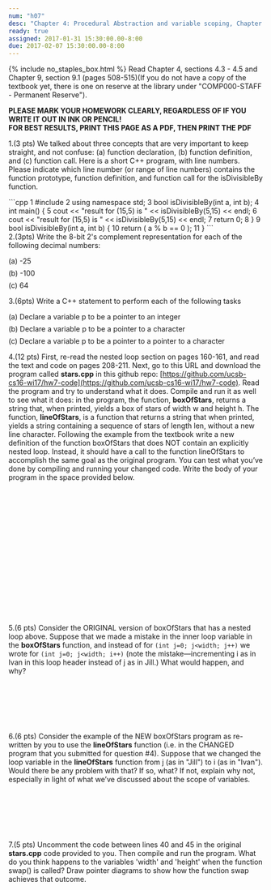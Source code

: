 ```yaml
---
num: "h07"
desc: "Chapter 4: Procedural Abstraction and variable scoping, Chapter 9: Pointers"
ready: true
assigned: 2017-01-31 15:30:00.00-8:00
due: 2017-02-07 15:30:00.00-8:00
---
```

{% include no_staples_box.html %}
Read Chapter 4, sections 4.3 - 4.5 and Chapter 9, section 9.1 (pages 508-515)(If you do not have a copy of the textbook yet, there is one on reserve at the library under "COMP000-STAFF - Permanent Reserve").

<b>PLEASE MARK YOUR HOMEWORK CLEARLY, REGARDLESS OF IF YOU WRITE IT OUT IN INK OR PENCIL!<br/>
FOR BEST RESULTS, PRINT THIS PAGE AS A PDF, THEN PRINT THE PDF</b>

1.(3 pts) We talked about three concepts that are very important to keep straight, and not confuse: (a) function declaration, (b) function definition, and (c) function call. Here is a short C++ program, with line numbers. Please indicate which line number (or range of line numbers) contains the function prototype, function definition, and function call for the isDivisibleBy function.
  <div style="margin-bottom:1em"></div>
  
<div markdown="1">
```cpp
1  #include <iostream>
2  using namespace std;
3  bool isDivisibleBy(int a, int b);
4  int main() {
5     cout << "result for (15,5) is " << isDivisibleBy(5,15) << endl;
6     cout << "result for (15,5) is " << isDivisibleBy(5,15) << endl;
7     return 0;
8  }
9  bool isDivisibleBy(int a, int b) {
10    return ( a % b == 0 );
11 }
```
</div>
2.(3pts) Write the 8-bit 2's complement representation for each of the following decimal numbers: 
<div style="margin-bottom:1em"></div>
    (a) -25 
   <div style="margin-bottom:.5em"></div>
    (b) -100 
   <div style="margin-bottom:.5em"></div>
    (c) 64
  <div style="margin-bottom:.5em"></div>

3.(6pts) Write a C++ statement to perform each of the following tasks
  <div style="margin-bottom:.1em"></div>
  (a) Declare a variable p to be a pointer to an integer
   <div style="margin-bottom:.5em"></div>
  (b) Declare a variable p to be a pointer to a character
   <div style="margin-bottom:.5em"></div>
  (c) Declare a variable p to be a pointer to a pointer to a character
  <div class="pagebreak"></div>


4.(12 pts) First, re-read the nested loop section on pages 160-161, and read the text and code on pages 208-211. Next, go to this URL and download the program called <b>stars.cpp</b> in this github repo: [https://github.com/ucsb-cs16-wi17/hw7-code](https://github.com/ucsb-cs16-wi17/hw7-code). Read the program and try to understand what it does. Compile and run it as well to see what it does: in the program, the function, <b>boxOfStars</b>, returns a string that, when printed, yields a box of stars of width w and height h. The function, <b>lineOfStars</b>, is a function that returns a string that when printed, yields a string containing a sequence of stars of length len, without a new line character. Following the example from the textbook write a new definition of the function boxOfStars that does NOT contain an explicitly nested loop. Instead, it should have a call to the function lineOfStars to accomplish the same goal as the original program. You can test what you’ve done by compiling and running your changed code. Write the body of your program in the space provided below.
  <div style="margin-bottom:20em"></div>
  
5.(6 pts) Consider the ORIGINAL version of boxOfStars that has a nested loop above. Suppose that we made a mistake in the inner loop variable in the <b>boxOfStars</b> function, and instead of for `(int j=0; j<width; j++)` we wrote for `(int j=0; j<width; i++)` (note the mistake—incrementing i as in Ivan in this loop header instead of j as in Jill.) What would happen, and why?
  <div style="margin-bottom:8em"></div>

6.(6 pts) Consider the example of the NEW boxOfStars program as re-written by you to use the <b>lineOfStars</b> function (i.e. in the CHANGED program that you submitted for question #4). Suppose that we changed the loop variable in the <b>lineOfStars</b> function from j (as in "Jill") to i (as in "Ivan"). Would there be any problem with that? If so, what? If not, explain why not, especially in light of what we’ve discussed about the scope of variables.
 <div style="margin-bottom:8em"></div>

7.(5 pts) Uncomment the code between lines 40 and 45 in the original <b>stars.cpp</b> code provided to you. Then compile and run the program. What do you think happens to the variables 'width' and 'height' when the function swap() is called? Draw pointer diagrams to show how the function swap achieves that outcome.
 <div style="margin-bottom:5em"></div>

